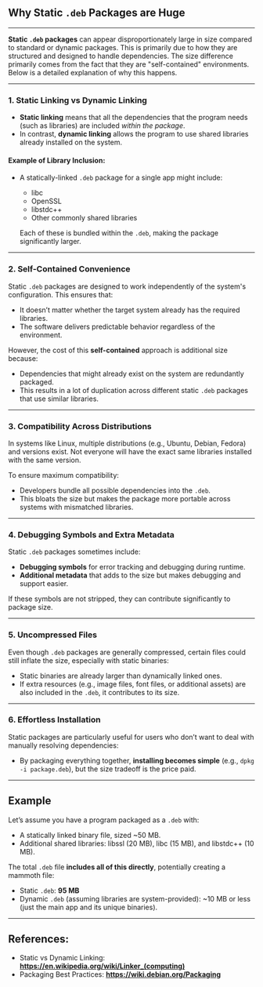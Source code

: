 ## Why Static `.deb` Packages are Huge
---

**Static `.deb` packages** can appear disproportionately large in size compared to standard or dynamic packages. This is primarily due to how they are structured and designed to handle dependencies. The size difference primarily comes from the fact that they are "self-contained" environments. Below is a detailed explanation of why this happens.

---

### 1. **Static Linking vs Dynamic Linking**
- **Static linking** means that all the dependencies that the program needs (such as libraries) are included *within the package*. 
- In contrast, **dynamic linking** allows the program to use shared libraries already installed on the system.

#### Example of Library Inclusion:
- A statically-linked `.deb` package for a single app might include:
  - libc
  - OpenSSL
  - libstdc++
  - Other commonly shared libraries
  
  Each of these is bundled within the `.deb`, making the package significantly larger.

---

### 2. **Self-Contained Convenience**
Static `.deb` packages are designed to work independently of the system's configuration. This ensures that:
- It doesn’t matter whether the target system already has the required libraries.
- The software delivers predictable behavior regardless of the environment.

However, the cost of this **self-contained** approach is additional size because:
- Dependencies that might already exist on the system are redundantly packaged.
- This results in a lot of duplication across different static `.deb` packages that use similar libraries.

---

### 3. **Compatibility Across Distributions**
In systems like Linux, multiple distributions (e.g., Ubuntu, Debian, Fedora) and versions exist. Not everyone will have the exact same libraries installed with the same version. 

To ensure maximum compatibility:
- Developers bundle all possible dependencies into the `.deb`.
- This bloats the size but makes the package more portable across systems with mismatched libraries.

---

### 4. **Debugging Symbols and Extra Metadata**
Static `.deb` packages sometimes include:
- **Debugging symbols** for error tracking and debugging during runtime.
- **Additional metadata** that adds to the size but makes debugging and support easier.

If these symbols are not stripped, they can contribute significantly to package size.

---

### 5. **Uncompressed Files**
Even though `.deb` packages are generally compressed, certain files could still inflate the size, especially with static binaries:
- Static binaries are already larger than dynamically linked ones.
- If extra resources (e.g., image files, font files, or additional assets) are also included in the `.deb`, it contributes to its size.

---

### 6. **Effortless Installation**
Static packages are particularly useful for users who don’t want to deal with manually resolving dependencies:
- By packaging everything together, **installing becomes simple** (e.g., `dpkg -i package.deb`), but the size tradeoff is the price paid.

---

## Example
Let’s assume you have a program packaged as a `.deb` with:
- A statically linked binary file, sized ~50 MB.
- Additional shared libraries: libssl (20 MB), libc (15 MB), and libstdc++ (10 MB).

The total `.deb` file **includes all of this directly**, potentially creating a mammoth file:
- Static `.deb`: **95 MB**
- Dynamic `.deb` (assuming libraries are system-provided): ~10 MB or less (just the main app and its unique binaries).

---

## References:
- Static vs Dynamic Linking: **https://en.wikipedia.org/wiki/Linker_(computing)**
- Packaging Best Practices: **https://wiki.debian.org/Packaging**
  
